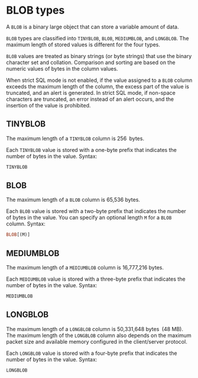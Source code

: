 # BLOB types

A `BLOB` is a binary large object that can store a variable amount of data.

`BLOB` types are classified into `TINYBLOB`, `BLOB`, `MEDIUMBLOB`, and `LONGBLOB`. The maximum length of stored values is different for the four types.

`BLOB` values are treated as binary strings (or byte strings) that use the binary character set and collation. Comparison and sorting are based on the numeric values of bytes in the column values.

When strict SQL mode is not enabled, if the value assigned to a `BLOB` column exceeds the maximum length of the column, the excess part of the value is truncated, and an alert is generated. In strict SQL mode, if non-space characters are truncated, an error instead of an alert occurs, and the insertion of the value is prohibited.

## TINYBLOB

The maximum length of a `TINYBLOB` column is 256` `bytes.

Each `TINYBLOB` value is stored with a one-byte prefix that indicates the number of bytes in the value. Syntax:

```sql
TINYBLOB
```

## BLOB

The maximum length of a `BLOB` column is 65,536 bytes.

Each `BLOB` value is stored with a two-byte prefix that indicates the number of bytes in the value. You can specify an optional length `M` for a `BLOB` column. Syntax:

```sql
BLOB[(M)]
```

## MEDIUMBLOB

The maximum length of a `MEDIUMBLOB` column is 16,777,216 bytes.

Each `MEDIUMBLOB` value is stored with a three-byte prefix that indicates the number of bytes in the value. Syntax:

```sql
MEDIUMBLOB
```

## LONGBLOB

The maximum length of a `LONGBLOB` column is 50,331,648 bytes` `(48 MB). The maximum length of the `LONGBLOB` column also depends on the maximum packet size and available memory configured in the client/server protocol.

Each `LONGBLOB` value is stored with a four-byte prefix that indicates the number of bytes in the value. Syntax:

```sql
LONGBLOB
```
